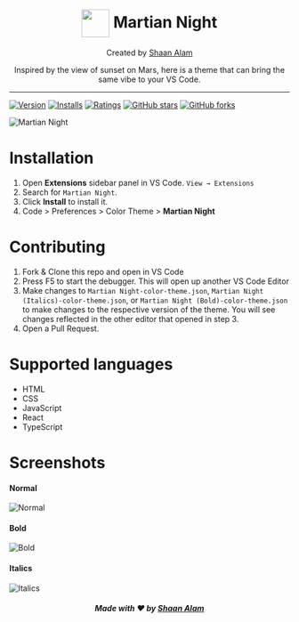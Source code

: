 <h1 align="center"><img align="center" height="50" width="50" src="https://user-images.githubusercontent.com/48273777/126261898-4fe4fcd0-84af-4fea-83f8-8cf37b3ae73c.png" /> Martian Night</h1>
<p align="center">Created by <a href="https://www.github.com/shaan71845">Shaan Alam</a></p>
<p align="center">Inspired by the view of sunset on Mars, here is a theme that can bring the same vibe to your VS Code.</p>
<hr/>

[![Version](https://vsmarketplacebadge.apphb.com/version/shaanalam718.martian-night.svg)](https://marketplace.visualstudio.com/items?itemName=shaanalam718.martian-night) [![Installs](https://vsmarketplacebadge.apphb.com/installs/shaanalam718.martian-night.svg)](https://marketplace.visualstudio.com/items?itemName=shaanalam718.martian-night) [![Ratings](https://vsmarketplacebadge.apphb.com/rating-short/shaanalam718.martian-night.svg)](https://marketplace.visualstudio.com/items?itemName=shaanalam718.martian-night) [![GitHub stars](https://img.shields.io/github/stars/shaan71845/martian-night-vscode-theme.svg?style=social&label=Star&maxAge=2592000)](https://github.com/shaan71845/martian-night-vscode-theme/) [![GitHub forks](https://img.shields.io/github/forks/shaan71845/martian-night-vscode-theme.svg?style=social&label=Fork&maxAge=2592000)](https://github.com/shaan71845/martian-night-vscode-theme/)

![Martian Night](https://dev-to-uploads.s3.amazonaws.com/uploads/articles/lcs75qklu9q2k9qhxojh.png)

<h1>Installation</h1>

1.  Open **Extensions** sidebar panel in VS Code. `View → Extensions`
2.  Search for `Martian Night`.
3.  Click **Install** to install it.
4.  Code > Preferences > Color Theme > **Martian Night**

<h1>Contributing</h1>

1.  Fork & Clone this repo and open in VS Code
2.  Press F5 to start the debugger. This will open up another VS Code Editor
3.  Make changes to `Martian Night-color-theme.json`, `Martian Night (Italics)-color-theme.json`, or `Martian Night (Bold)-color-theme.json` to make changes to the respective version of the theme. You will see changes reflected in the other editor that opened in step 3.
4. Open a Pull Request.



<h1>Supported languages</h1>

- HTML
- CSS
- JavaScript
- React
- TypeScript

<h1>Screenshots</h1>
<h4>Normal</h4>
<img align="center" src="https://user-images.githubusercontent.com/48273777/127845261-10ecd6c7-0ec8-42cc-906e-992951c4be2e.png" title="Normal" />
<br />

<h4>Bold</h4>
<img align="center" src="https://user-images.githubusercontent.com/48273777/127845282-66034527-9cfc-4cfa-9733-089a982c18f8.png" title="Bold" />
<br />

<h4>Italics</h4>
<img align="center" src="https://user-images.githubusercontent.com/48273777/127845302-60023b01-ecbe-43c6-9860-9a3ea6fb3ea0.png" title="Italics" />
<br />

<h5 align="center">Made with ❤️ by <a href="https://www.github.com/shaan71845">Shaan Alam</a></h5>
